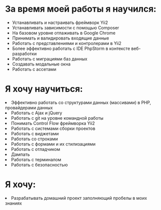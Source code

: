 <h1>За время моей работы я научился:</h1>
    <ul>
        <li>Устанавливать и настраивать фреймворк Yii2</li>
        <li>Устанавливать зависимости с помощью Composer</li>
        <li>На базовом уровне отлаживать в Google Chrome</li>
        <li>Принимать и валидировать входящие данные</li>
        <li>Работать с представлениями и контролерами в Yii2</li>
        <li>Более эффективно работать с IDE PhpStorm в контексте веб-разработки</li>
        <li>Работать с миграциями баз данных</li>
        <li>Создавать модальные окна</li>
        <li>Работать с ассетами</li>
    </ul>
<h1>Я хочу научиться:</h1>
        <li>Эффективно работать со структурами данных (массивами) в PHP, провайдерами данных</li>
        <li>Работать с Ajax и jQuery</li>
        <li>Работать с git на уровне командной работы</li>
        <li>Понимать Control Flow фреймворка Yii2</li>
        <li>Работать с системами сборки проектов</li>
        <li>Работать с виджетами</li>
        <li>Работать со строками</li>
        <li>Работать с формами и их стилизациями</li>
        <li>Работать с отладчиком</li>
        <li>Дампать</li>
        <li>Работать с терминалом</li>
        <li>Работать с безопасностью</li>
<h1>Я хочу:</h1>
        <li>Разрабатывать домашний проект заполняющий пробелы в моих знаниях</li>
